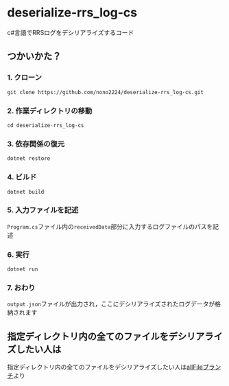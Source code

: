 # deserialize-rrs_log-cs

c#言語でRRSログをデシリアライズするコード

## つかいかた？

### 1. クローン
`git clone https://github.com/nono2224/deserialize-rrs_log-cs.git`

### 2. 作業ディレクトリの移動
`cd deserialize-rrs_log-cs`

### 3. 依存関係の復元
`dotnet restore`

### 4. ビルド
`dotnet build`

### 5. 入力ファイルを記述
`Program.cs`ファイル内の`receivedData`部分に入力するログファイルのパスを記述

### 6. 実行
`dotnet run`

### 7. おわり
`output.json`ファイルが出力され，ここにデシリアライズされたログデータが格納されます

## 指定ディレクトリ内の全てのファイルをデシリアライズしたい人は

指定ディレクトリ内の全てのファイルをデシリアライズしたい人は[allFileブランチ](https://github.com/nono2224/deserialize-rrs_log-cs/tree/allFile)より